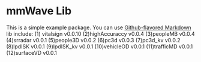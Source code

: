 # mmWave Lib

This is a simple example package. You can use
[Github-flavored Markdown](https://guides.github.com/features/mastering-markdown/)
lib include:
(1) vitalsign v0.0.10
(2)highAccuraccy v0.0.4
(3)peopleMB v0.0.4
(4)srradar v0.0.1
(5)people3D v0.0.2
(6)pc3d v0.0.3
(7)pc3d_kv v0.0.2
(8)lpdISK v0.0.1
(9)lpdISK_kv v0.0.1
(10)vehicleOD v0.0.1
(11)trafficMD v0.0.1
(12)surfaceVD v0.0.1
